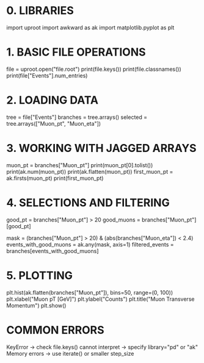 # 0. LIBRARIES
import uproot
import awkward as ak
import matplotlib.pyplot as plt

# 1. BASIC FILE OPERATIONS
file = uproot.open("file.root")
print(file.keys())
print(file.classnames())
print(file["Events"].num_entries)

# 2. LOADING DATA
tree = file["Events"]
branches = tree.arrays()
selected = tree.arrays(["Muon_pt", "Muon_eta"])

# 3. WORKING WITH JAGGED ARRAYS
muon_pt = branches["Muon_pt"]
print(muon_pt[0].tolist())
print(ak.num(muon_pt))
print(ak.flatten(muon_pt))
first_muon_pt = ak.firsts(muon_pt)
print(first_muon_pt)

# 4. SELECTIONS AND FILTERING
good_pt = branches["Muon_pt"] > 20
good_muons = branches["Muon_pt"][good_pt]

mask = (branches["Muon_pt"] > 20) & (abs(branches["Muon_eta"]) < 2.4)
events_with_good_muons = ak.any(mask, axis=1)
filtered_events = branches[events_with_good_muons]

# 5. PLOTTING
plt.hist(ak.flatten(branches["Muon_pt"]), bins=50, range=(0, 100))
plt.xlabel("Muon pT [GeV]")
plt.ylabel("Counts")
plt.title("Muon Transverse Momentum")
plt.show()

# COMMON ERRORS
KeyError → check file.keys()
cannot interpret → specify library="pd" or "ak"
Memory errors → use iterate() or smaller step_size
